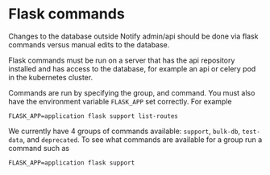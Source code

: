 # Flask commands

Changes to the database outside Notify admin/api should be done via flask commands versus manual edits to the database.

Flask commands must be run on a server that has the api repository installed and has access to the database, for example an api or celery pod in the kubernetes cluster.

Commands are run by specifying the group, and command. You must also have the environment variable `FLASK_APP` set correctly. For example
```
FLASK_APP=application flask support list-routes
```

We currently have 4 groups of commands available: `support`, `bulk-db`, `test-data`, and `deprecated`. To see what commands are available for a group run a command such as
```
FLASK_APP=application flask support
```
